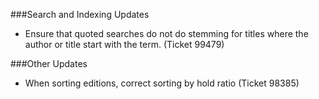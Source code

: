 ###Search and Indexing Updates
- Ensure that quoted searches do not do stemming for titles where the author or title start with the term. (Ticket 99479)

###Other Updates
- When sorting editions, correct sorting by hold ratio (Ticket 98385)